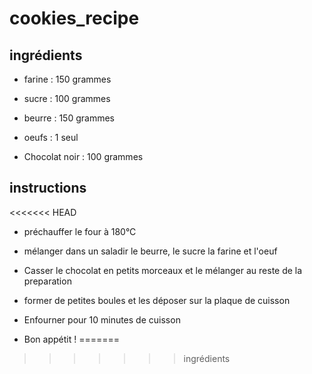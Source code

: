 # cookies_recipe

## ingrédients

- farine : 150 grammes

- sucre : 100 grammes

- beurre : 150 grammes

- oeufs : 1 seul

- Chocolat noir : 100 grammes


## instructions
<<<<<<< HEAD
- préchauffer le four à 180°C
	
- mélanger dans un saladir le beurre, le sucre la farine et l'oeuf

- Casser le chocolat en petits morceaux et le mélanger au reste de la preparation

- former de petites boules et les déposer sur la plaque de cuisson

- Enfourner pour 10 minutes de cuisson

- Bon appétit !
=======

>>>>>>> ingrédients
